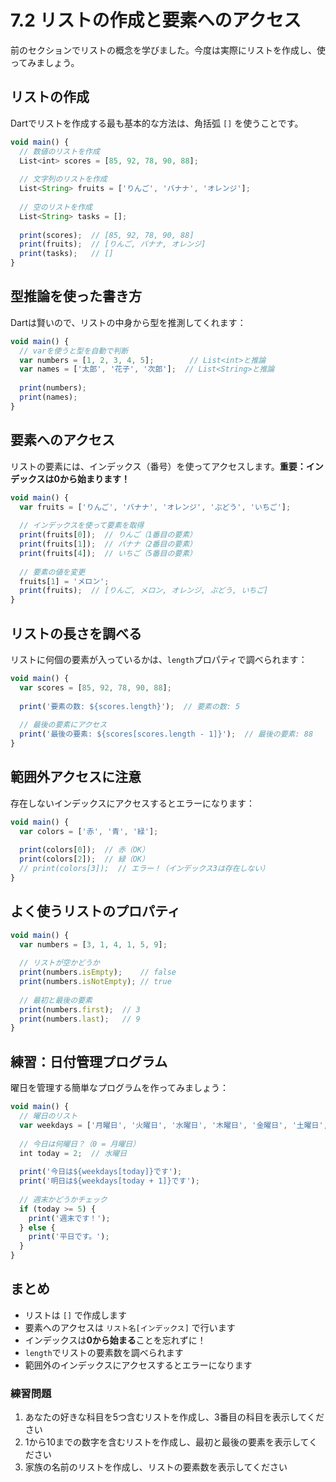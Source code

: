 # 7.2 リストの作成と要素へのアクセス

前のセクションでリストの概念を学びました。今度は実際にリストを作成し、使ってみましょう。

## リストの作成

Dartでリストを作成する最も基本的な方法は、角括弧 `[]` を使うことです。

```javascript
void main() {
  // 数値のリストを作成
  List<int> scores = [85, 92, 78, 90, 88];
  
  // 文字列のリストを作成
  List<String> fruits = ['りんご', 'バナナ', 'オレンジ'];
  
  // 空のリストを作成
  List<String> tasks = [];
  
  print(scores);  // [85, 92, 78, 90, 88]
  print(fruits);  // [りんご, バナナ, オレンジ]
  print(tasks);   // []
}
```

## 型推論を使った書き方

Dartは賢いので、リストの中身から型を推測してくれます：

```javascript
void main() {
  // varを使うと型を自動で判断
  var numbers = [1, 2, 3, 4, 5];        // List<int>と推論
  var names = ['太郎', '花子', '次郎'];  // List<String>と推論
  
  print(numbers);
  print(names);
}
```

## 要素へのアクセス

リストの要素には、インデックス（番号）を使ってアクセスします。**重要：インデックスは0から始まります！**

```javascript
void main() {
  var fruits = ['りんご', 'バナナ', 'オレンジ', 'ぶどう', 'いちご'];
  
  // インデックスを使って要素を取得
  print(fruits[0]);  // りんご（1番目の要素）
  print(fruits[1]);  // バナナ（2番目の要素）
  print(fruits[4]);  // いちご（5番目の要素）
  
  // 要素の値を変更
  fruits[1] = 'メロン';
  print(fruits);  // [りんご, メロン, オレンジ, ぶどう, いちご]
}
```

## リストの長さを調べる

リストに何個の要素が入っているかは、`length`プロパティで調べられます：

```javascript
void main() {
  var scores = [85, 92, 78, 90, 88];
  
  print('要素の数: ${scores.length}');  // 要素の数: 5
  
  // 最後の要素にアクセス
  print('最後の要素: ${scores[scores.length - 1]}');  // 最後の要素: 88
}
```

## 範囲外アクセスに注意

存在しないインデックスにアクセスするとエラーになります：

```javascript
void main() {
  var colors = ['赤', '青', '緑'];
  
  print(colors[0]);  // 赤（OK）
  print(colors[2]);  // 緑（OK）
  // print(colors[3]);  // エラー！（インデックス3は存在しない）
}
```

## よく使うリストのプロパティ

```javascript
void main() {
  var numbers = [3, 1, 4, 1, 5, 9];
  
  // リストが空かどうか
  print(numbers.isEmpty);    // false
  print(numbers.isNotEmpty); // true
  
  // 最初と最後の要素
  print(numbers.first);  // 3
  print(numbers.last);   // 9
}
```

## 練習：日付管理プログラム

曜日を管理する簡単なプログラムを作ってみましょう：

```javascript
void main() {
  // 曜日のリスト
  var weekdays = ['月曜日', '火曜日', '水曜日', '木曜日', '金曜日', '土曜日', '日曜日'];
  
  // 今日は何曜日？（0 = 月曜日）
  int today = 2;  // 水曜日
  
  print('今日は${weekdays[today]}です');
  print('明日は${weekdays[today + 1]}です');
  
  // 週末かどうかチェック
  if (today >= 5) {
    print('週末です！');
  } else {
    print('平日です。');
  }
}
```

## まとめ

- リストは `[]` で作成します
- 要素へのアクセスは `リスト名[インデックス]` で行います
- インデックスは**0から始まる**ことを忘れずに！
- `length`でリストの要素数を調べられます
- 範囲外のインデックスにアクセスするとエラーになります

### 練習問題

1. あなたの好きな科目を5つ含むリストを作成し、3番目の科目を表示してください
2. 1から10までの数字を含むリストを作成し、最初と最後の要素を表示してください
3. 家族の名前のリストを作成し、リストの要素数を表示してください
